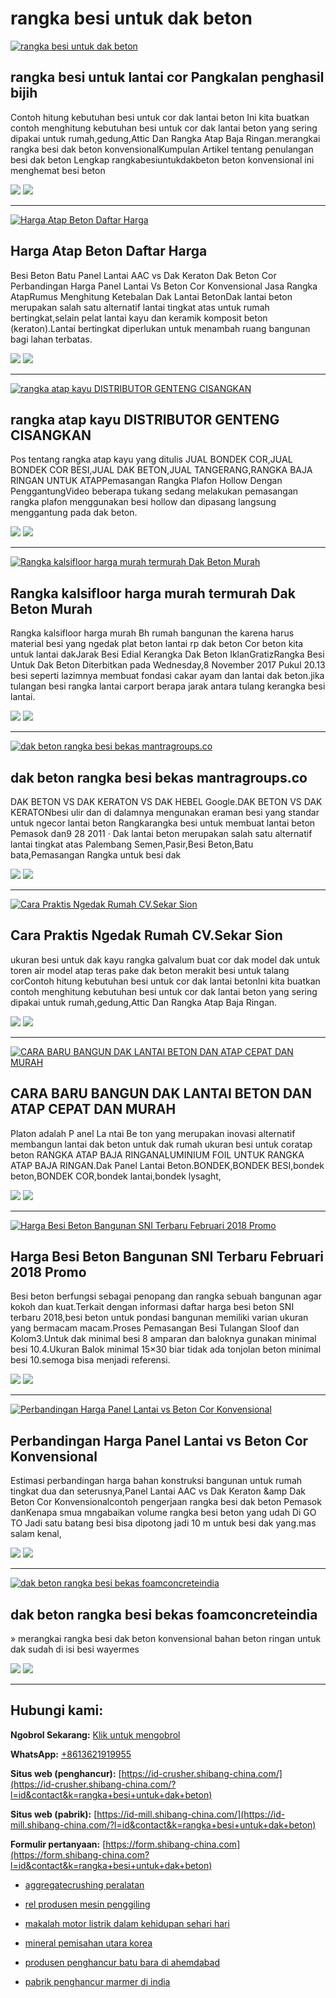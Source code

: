 # rangka besi untuk dak beton

<a href="https://swt.shibang-china.com/?l=id&img&k=rangka+besi+untuk+dak+beton" target="_blank">![rangka besi untuk dak beton](http://static.shibang-china.com/all-800x300/137.jpg)</a>

## rangka besi untuk lantai cor Pangkalan penghasil bijih
Contoh hitung kebutuhan besi untuk cor dak lantai beton Ini kita buatkan contoh menghitung kebutuhan besi untuk cor dak lantai beton yang sering dipakai untuk rumah,gedung,Attic Dan Rangka Atap Baja Ringan.merangkai rangka besi dak beton konvensionalKumpulan Artikel tentang penulangan besi dak beton Lengkap rangkabesiuntukdakbeton beton konvensional ini menghemat besi beton


<a href="https://whatsapp.shibangsoft.com/WhatsApp.php" target="_blank" title="WhatsApp">![](http://static.shibang-china.com/icon/whatsapp.png)</a> <a href="https://swt.shibang-china.com/?l=id&icon&k=rangka+besi+untuk+dak+beton" target="_blank">![](http://static.shibang-china.com/icon/chat-id.png)</a>

---

<a href="https://swt.shibang-china.com/?l=id&img&k=rangka+besi+untuk+dak+beton" target="_blank">![Harga Atap Beton Daftar Harga](http://static.shibang-china.com/all-800x300/1072.jpg)</a>

## Harga Atap Beton Daftar Harga
Besi Beton Batu Panel Lantai AAC vs Dak Keraton Dak Beton Cor Perbandingan Harga Panel Lantai Vs Beton Cor Konvensional Jasa Rangka AtapRumus Menghitung Ketebalan Dak Lantai BetonDak lantai beton merupakan salah satu alternatif lantai tingkat atas untuk rumah bertingkat,selain pelat lantai kayu dan keramik komposit beton (keraton).Lantai bertingkat diperlukan untuk menambah ruang bangunan bagi lahan terbatas.


<a href="https://whatsapp.shibangsoft.com/WhatsApp.php" target="_blank" title="WhatsApp">![](http://static.shibang-china.com/icon/whatsapp.png)</a> <a href="https://swt.shibang-china.com/?l=id&icon&k=rangka+besi+untuk+dak+beton" target="_blank">![](http://static.shibang-china.com/icon/chat-id.png)</a>

---

<a href="https://swt.shibang-china.com/?l=id&img&k=rangka+besi+untuk+dak+beton" target="_blank">![rangka atap kayu DISTRIBUTOR GENTENG CISANGKAN](http://static.shibang-china.com/all-800x300/305.jpg)</a>

## rangka atap kayu DISTRIBUTOR GENTENG CISANGKAN
Pos tentang rangka atap kayu yang ditulis JUAL BONDEK COR,JUAL BONDEK COR BESI,JUAL DAK BETON,JUAL TANGERANG,RANGKA BAJA RINGAN UNTUK ATAPPemasangan Rangka Plafon Hollow Dengan PenggantungVideo beberapa tukang sedang melakukan pemasangan rangka plafon menggunakan besi hollow dan dipasang langsung menggantung pada dak beton.


<a href="https://whatsapp.shibangsoft.com/WhatsApp.php" target="_blank" title="WhatsApp">![](http://static.shibang-china.com/icon/whatsapp.png)</a> <a href="https://swt.shibang-china.com/?l=id&icon&k=rangka+besi+untuk+dak+beton" target="_blank">![](http://static.shibang-china.com/icon/chat-id.png)</a>

---

<a href="https://swt.shibang-china.com/?l=id&img&k=rangka+besi+untuk+dak+beton" target="_blank">![Rangka kalsifloor harga murah termurah Dak Beton Murah](http://static.shibang-china.com/all-800x300/957.jpg)</a>

## Rangka kalsifloor harga murah termurah Dak Beton Murah
Rangka kalsifloor harga murah Bh rumah bangunan the karena harus material besi yang ngedak plat beton lantai rp dak beton Cor beton kita untuk lantai dakJarak Besi Edial Kerangka Dak Beton IklanGratizRangka Besi Untuk Dak Beton Diterbitkan pada Wednesday,8 November 2017 Pukul 20.13 besi seperti lazimnya membuat fondasi cakar ayam dan lantai dak beton.jika tulangan besi rangka lantai carport berapa jarak antara tulang kerangka besi lantai.


<a href="https://whatsapp.shibangsoft.com/WhatsApp.php" target="_blank" title="WhatsApp">![](http://static.shibang-china.com/icon/whatsapp.png)</a> <a href="https://swt.shibang-china.com/?l=id&icon&k=rangka+besi+untuk+dak+beton" target="_blank">![](http://static.shibang-china.com/icon/chat-id.png)</a>

---

<a href="https://swt.shibang-china.com/?l=id&img&k=rangka+besi+untuk+dak+beton" target="_blank">![dak beton rangka besi bekas mantragroups.co](http://static.shibang-china.com/all-800x300/388.jpg)</a>

## dak beton rangka besi bekas mantragroups.co
DAK BETON VS DAK KERATON VS DAK HEBEL Google.DAK BETON VS DAK KERATONbesi ulir dan di dalamnya mengunakan eraman besi yang standar untuk ngecor lantai beton Rangkarangka besi untuk membuat lantai beton Pemasok dan9 28 2011 · Dak lantai beton merupakan salah satu alternatif lantai tingkat atas Palembang Semen,Pasir,Besi Beton,Batu bata,Pemasangan Rangka untuk besi dak


<a href="https://whatsapp.shibangsoft.com/WhatsApp.php" target="_blank" title="WhatsApp">![](http://static.shibang-china.com/icon/whatsapp.png)</a> <a href="https://swt.shibang-china.com/?l=id&icon&k=rangka+besi+untuk+dak+beton" target="_blank">![](http://static.shibang-china.com/icon/chat-id.png)</a>

---

<a href="https://swt.shibang-china.com/?l=id&img&k=rangka+besi+untuk+dak+beton" target="_blank">![Cara Praktis Ngedak Rumah CV.Sekar Sion](http://static.shibang-china.com/all-800x300/1006.jpg)</a>

## Cara Praktis Ngedak Rumah CV.Sekar Sion
ukuran besi untuk dak kayu rangka galvalum buat cor dak model dak untuk toren air model atap teras pake dak beton merakit besi untuk talang corContoh hitung kebutuhan besi untuk cor dak lantai betonIni kita buatkan contoh menghitung kebutuhan besi untuk cor dak lantai beton yang sering dipakai untuk rumah,gedung,Attic Dan Rangka Atap Baja Ringan.


<a href="https://whatsapp.shibangsoft.com/WhatsApp.php" target="_blank" title="WhatsApp">![](http://static.shibang-china.com/icon/whatsapp.png)</a> <a href="https://swt.shibang-china.com/?l=id&icon&k=rangka+besi+untuk+dak+beton" target="_blank">![](http://static.shibang-china.com/icon/chat-id.png)</a>

---

<a href="https://swt.shibang-china.com/?l=id&img&k=rangka+besi+untuk+dak+beton" target="_blank">![CARA BARU BANGUN DAK LANTAI BETON DAN ATAP CEPAT DAN MURAH](http://static.shibang-china.com/all-800x300/438.jpg)</a>

## CARA BARU BANGUN DAK LANTAI BETON DAN ATAP CEPAT DAN MURAH
Platon adalah P anel La ntai Be ton yang merupakan inovasi alternatif membangun lantai dak beton untuk dak rumah ukuran besi untuk coratap beton RANGKA ATAP BAJA RINGANALUMINIUM FOIL UNTUK RANGKA ATAP BAJA RINGAN.Dak Panel Lantai Beton.BONDEK,BONDEK BESI,bondek beton,BONDEK COR,bondek lantai,bondek lysaght,


<a href="https://whatsapp.shibangsoft.com/WhatsApp.php" target="_blank" title="WhatsApp">![](http://static.shibang-china.com/icon/whatsapp.png)</a> <a href="https://swt.shibang-china.com/?l=id&icon&k=rangka+besi+untuk+dak+beton" target="_blank">![](http://static.shibang-china.com/icon/chat-id.png)</a>

---

<a href="https://swt.shibang-china.com/?l=id&img&k=rangka+besi+untuk+dak+beton" target="_blank">![Harga Besi Beton Bangunan SNI Terbaru Februari 2018 Promo](http://static.shibang-china.com/all-800x300/489.jpg)</a>

## Harga Besi Beton Bangunan SNI Terbaru Februari 2018 Promo
Besi beton berfungsi sebagai penopang dan rangka sebuah bangunan agar kokoh dan kuat.Terkait dengan informasi daftar harga besi beton SNI terbaru 2018,besi beton untuk pondasi bangunan memiliki varian ukuran yang bermacam macam.Proses Pemasangan Besi Tulangan Sloof dan Kolom3.Untuk dak minimal besi 8 amparan dan baloknya gunakan minimal besi 10.4.Ukuran Balok minimal 15×30 biar tidak ada tonjolan beton minimal besi 10.semoga bisa menjadi referensi.


<a href="https://whatsapp.shibangsoft.com/WhatsApp.php" target="_blank" title="WhatsApp">![](http://static.shibang-china.com/icon/whatsapp.png)</a> <a href="https://swt.shibang-china.com/?l=id&icon&k=rangka+besi+untuk+dak+beton" target="_blank">![](http://static.shibang-china.com/icon/chat-id.png)</a>

---

<a href="https://swt.shibang-china.com/?l=id&img&k=rangka+besi+untuk+dak+beton" target="_blank">![Perbandingan Harga Panel Lantai vs Beton Cor Konvensional](http://static.shibang-china.com/all-800x300/1037.jpg)</a>

## Perbandingan Harga Panel Lantai vs Beton Cor Konvensional
Estimasi perbandingan harga bahan konstruksi bangunan untuk rumah tingkat dua dan seterusnya,Panel Lantai AAC vs Dak Keraton &amp Dak Beton Cor Konvensionalcontoh pengerjaan rangka besi dak beton Pemasok danKenapa smua mngabaikan volume rangka besi beton yang udah Di GO TO Jadi satu batang besi bisa dipotong jadi 10 m untuk besi dak yang.mas salam kenal,


<a href="https://whatsapp.shibangsoft.com/WhatsApp.php" target="_blank" title="WhatsApp">![](http://static.shibang-china.com/icon/whatsapp.png)</a> <a href="https://swt.shibang-china.com/?l=id&icon&k=rangka+besi+untuk+dak+beton" target="_blank">![](http://static.shibang-china.com/icon/chat-id.png)</a>

---

<a href="https://swt.shibang-china.com/?l=id&img&k=rangka+besi+untuk+dak+beton" target="_blank">![dak beton rangka besi bekas foamconcreteindia](http://static.shibang-china.com/all-800x300/1152.jpg)</a>

## dak beton rangka besi bekas foamconcreteindia
» merangkai rangka besi dak beton konvensional bahan beton ringan untuk dak sudah di isi besi wayermes

<a href="https://whatsapp.shibangsoft.com/WhatsApp.php" target="_blank" title="WhatsApp">![](http://static.shibang-china.com/icon/whatsapp.png)</a> <a href="https://swt.shibang-china.com/?l=id&icon&k=rangka+besi+untuk+dak+beton" target="_blank">![](http://static.shibang-china.com/icon/chat-id.png)</a>

---
## Hubungi kami:

**Ngobrol Sekarang:** [Klik untuk mengobrol](https://swt.shibang-china.com?l=id&contact&k=rangka+besi+untuk+dak+beton)

**WhatsApp:**  [+8613621919955](https://whatsapp.shibangsoft.com/WhatsApp.php)

**Situs web (penghancur):** [https://id-crusher.shibang-china.com/](https://id-crusher.shibang-china.com/?l=id&contact&k=rangka+besi+untuk+dak+beton)

**Situs web (pabrik):** [https://id-mill.shibang-china.com/](https://id-mill.shibang-china.com/?l=id&contact&k=rangka+besi+untuk+dak+beton)

**Formulir pertanyaan:** [https://form.shibang-china.com](https://form.shibang-china.com?l=id&contact&k=rangka+besi+untuk+dak+beton)

* [aggregatecrushing peralatan](../36/aggregatecrushing%20peralatan.md)

* [rel produsen mesin penggiling](../38/rel%20produsen%20mesin%20penggiling.md)

* [makalah motor listrik dalam kehidupan sehari hari](../35/makalah%20motor%20listrik%20dalam%20kehidupan%20sehari%20hari.md)

* [mineral pemisahan utara korea](../37/mineral%20pemisahan%20utara%20korea.md)

* [produsen penghancur batu bara di ahemdabad](../38/produsen%20penghancur%20batu%20bara%20di%20ahemdabad.md)

* [pabrik penghancur marmer di india](../31/pabrik%20penghancur%20marmer%20di%20india.md)
